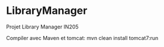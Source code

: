 # LibraryManager
Projet Library Manager IN205

Compiler avec Maven et tomcat: mvn clean install tomcat7:run
